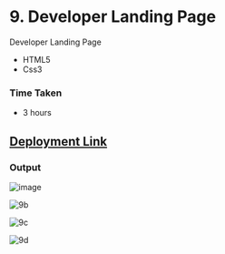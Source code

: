 # 9. Developer Landing Page
Developer Landing Page

- HTML5
- Css3

### Time Taken
- 3 hours

## [Deployment Link](https://anusha-developer-landing.netlify.app/)


### Output

![image](https://user-images.githubusercontent.com/43666166/206502133-c946a22b-48d0-494f-8a00-ee13bdc12a05.png)

![9b](https://user-images.githubusercontent.com/43666166/206503461-296107a7-93c0-4cf4-ac27-786e5aef7a9d.PNG)

![9c](https://user-images.githubusercontent.com/43666166/206504207-3f700492-ef62-4342-9970-401ffae31468.PNG)

![9d](https://user-images.githubusercontent.com/43666166/206504008-a1fdd15d-857a-4ddb-8a67-b1f4a21a205e.PNG)
